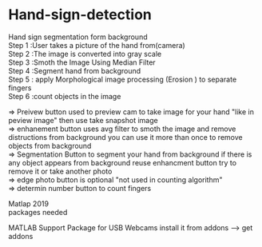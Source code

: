 # Hand-sign-detection
Hand sign segmentation form background <br />
Step 1 :User takes a picture of the hand  from(camera) <br />
Step 2 :The image is converted into gray scale <br />
Step 3 :Smoth the Image Using Median Filter <br />
Step 4 :Segment hand from background <br />
Step 5 : apply Morphological image processing (Erosion ) to separate fingers <br />
Step 6 :count objects in the image  <br />

=> Preivew button used to preview cam to take image for your hand "like in peview image" then use take snapshot image<br />
=> enhanement button uses avg filter to smoth the image and remove distructions from background you can use it more than once to remove objects from background  <br />
=> Segmentation Button to segment your hand from background if there is any object appears from background reuse enhancment button try to remove it or take another photo <br />
=> edge photo button is optional "not used in counting algorithm"  <br />
=> determin number button to count fingers <br />

Matlap 2019 <br />
packages  needed <br />

MATLAB Support Package for USB Webcams install it from addons --> get addons<br />
